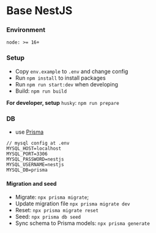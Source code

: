 # Base NestJS

### Environment
```
node: >= 16+
```

### Setup
- Copy `env.example` to `.env` and change config
- Run `npm install` to install packages
- Run `npm run start:dev` when developing
- Build: `npm run build`

**For developer, setup** `husky`: `npm run prepare`

### DB
- use [Prisma](https://www.prisma.io/)
```
// mysql config at .env
MYSQL_HOST=localhost
MYSQL_PORT=3306
MYSQL_PASSWORD=nestjs
MYSQL_USERNAME=nestjs
MYSQL_DB=prisma
```

#### Migration and seed
- Migrate: `npx prisma migrate`;
- Update migration file `npx prisma migrate dev`
- Reset: `npx prisma migrate reset`
- Seed: `npx prisma db seed`
- Sync schema to Prisma models: `npx prisma generate`